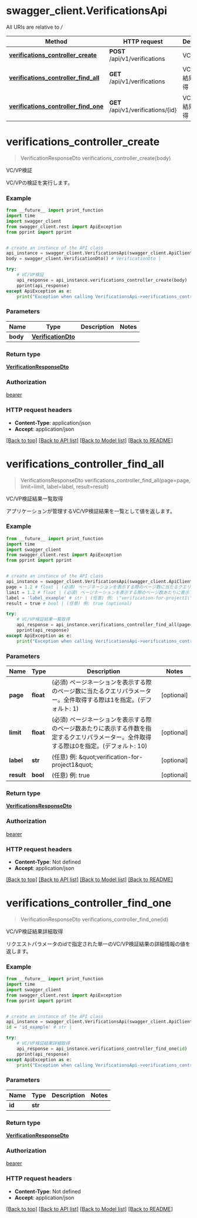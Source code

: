 # swagger_client.VerificationsApi

All URIs are relative to */*

Method | HTTP request | Description
------------- | ------------- | -------------
[**verifications_controller_create**](VerificationsApi.md#verifications_controller_create) | **POST** /api/v1/verifications | VC/VP検証
[**verifications_controller_find_all**](VerificationsApi.md#verifications_controller_find_all) | **GET** /api/v1/verifications | VC/VP検証結果一覧取得
[**verifications_controller_find_one**](VerificationsApi.md#verifications_controller_find_one) | **GET** /api/v1/verifications/{id} | VC/VP検証結果詳細取得

# **verifications_controller_create**
> VerificationResponseDto verifications_controller_create(body)

VC/VP検証

VC/VPの検証を実行します。

### Example
```python
from __future__ import print_function
import time
import swagger_client
from swagger_client.rest import ApiException
from pprint import pprint


# create an instance of the API class
api_instance = swagger_client.VerificationsApi(swagger_client.ApiClient(configuration))
body = swagger_client.VerificationDto() # VerificationDto | 

try:
    # VC/VP検証
    api_response = api_instance.verifications_controller_create(body)
    pprint(api_response)
except ApiException as e:
    print("Exception when calling VerificationsApi->verifications_controller_create: %s\n" % e)
```

### Parameters

Name | Type | Description  | Notes
------------- | ------------- | ------------- | -------------
 **body** | [**VerificationDto**](VerificationDto.md)|  | 

### Return type

[**VerificationResponseDto**](VerificationResponseDto.md)

### Authorization

[bearer](../README.md#bearer)

### HTTP request headers

 - **Content-Type**: application/json
 - **Accept**: application/json

[[Back to top]](#) [[Back to API list]](../README.md#documentation-for-api-endpoints) [[Back to Model list]](../README.md#documentation-for-models) [[Back to README]](../README.md)

# **verifications_controller_find_all**
> VerificationsResponseDto verifications_controller_find_all(page=page, limit=limit, label=label, result=result)

VC/VP検証結果一覧取得

アプリケーションが管理するVC/VP検証結果を一覧として値を返します。

### Example
```python
from __future__ import print_function
import time
import swagger_client
from swagger_client.rest import ApiException
from pprint import pprint


# create an instance of the API class
api_instance = swagger_client.VerificationsApi(swagger_client.ApiClient(configuration))
page = 1.2 # float | (必須) ページネーションを表示する際のページ数に当たるクエリパラメーター。全件取得する際は1を指定。(デフォルト: 1) (optional)
limit = 1.2 # float | (必須) ページネーションを表示する際のページ数あたりに表示する件数を指定するクエリパラメーター。全件取得する際は0を指定。(デフォルト: 10) (optional)
label = 'label_example' # str | (任意) 例: \"verification-for-project1\" (optional)
result = true # bool | (任意) 例: true (optional)

try:
    # VC/VP検証結果一覧取得
    api_response = api_instance.verifications_controller_find_all(page=page, limit=limit, label=label, result=result)
    pprint(api_response)
except ApiException as e:
    print("Exception when calling VerificationsApi->verifications_controller_find_all: %s\n" % e)
```

### Parameters

Name | Type | Description  | Notes
------------- | ------------- | ------------- | -------------
 **page** | **float**| (必須) ページネーションを表示する際のページ数に当たるクエリパラメーター。全件取得する際は1を指定。(デフォルト: 1) | [optional] 
 **limit** | **float**| (必須) ページネーションを表示する際のページ数あたりに表示する件数を指定するクエリパラメーター。全件取得する際は0を指定。(デフォルト: 10) | [optional] 
 **label** | **str**| (任意) 例: \&quot;verification-for-project1\&quot; | [optional] 
 **result** | **bool**| (任意) 例: true | [optional] 

### Return type

[**VerificationsResponseDto**](VerificationsResponseDto.md)

### Authorization

[bearer](../README.md#bearer)

### HTTP request headers

 - **Content-Type**: Not defined
 - **Accept**: application/json

[[Back to top]](#) [[Back to API list]](../README.md#documentation-for-api-endpoints) [[Back to Model list]](../README.md#documentation-for-models) [[Back to README]](../README.md)

# **verifications_controller_find_one**
> VerificationResponseDto verifications_controller_find_one(id)

VC/VP検証結果詳細取得

リクエストパラメータのidで指定された単一のVC/VP検証結果の詳細情報の値を返します。

### Example
```python
from __future__ import print_function
import time
import swagger_client
from swagger_client.rest import ApiException
from pprint import pprint


# create an instance of the API class
api_instance = swagger_client.VerificationsApi(swagger_client.ApiClient(configuration))
id = 'id_example' # str | 

try:
    # VC/VP検証結果詳細取得
    api_response = api_instance.verifications_controller_find_one(id)
    pprint(api_response)
except ApiException as e:
    print("Exception when calling VerificationsApi->verifications_controller_find_one: %s\n" % e)
```

### Parameters

Name | Type | Description  | Notes
------------- | ------------- | ------------- | -------------
 **id** | **str**|  | 

### Return type

[**VerificationResponseDto**](VerificationResponseDto.md)

### Authorization

[bearer](../README.md#bearer)

### HTTP request headers

 - **Content-Type**: Not defined
 - **Accept**: application/json

[[Back to top]](#) [[Back to API list]](../README.md#documentation-for-api-endpoints) [[Back to Model list]](../README.md#documentation-for-models) [[Back to README]](../README.md)

